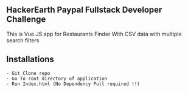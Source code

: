## HackerEarth Paypal Fullstack Developer Challenge 

This is Vue.JS app for Restaurants Finder With CSV data with multiple search filters

## Installations

~~~
- Git Clone repo
- Go To root directory of application
- Run Index.html (No Dependency Pull required !!)
~~~
